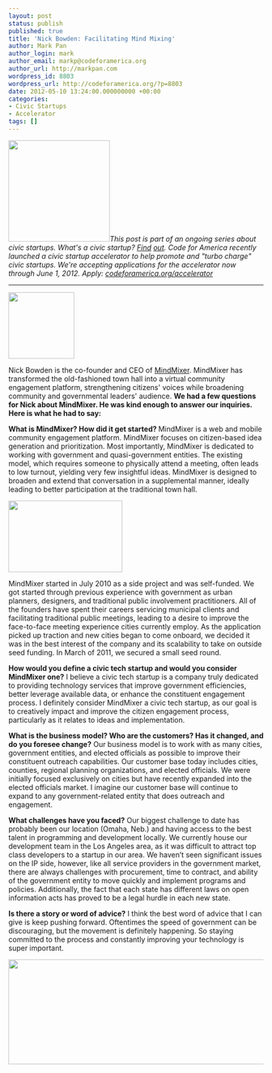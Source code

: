```yaml
---
layout: post
status: publish
published: true
title: 'Nick Bowden: Facilitating Mind Mixing'
author: Mark Pan
author_login: mark
author_email: markp@codeforamerica.org
author_url: http://markpan.com
wordpress_id: 8803
wordpress_url: http://codeforamerica.org/?p=8803
date: 2012-05-10 13:24:00.000000000 +00:00
categories:
- Civic Startups
- Accelerator
tags: []
---
```

<img class="alignright size-medium wp-image-12869" title="CfA_Accelerator_logo" src="http://codeforamerica.org/wp-content/uploads/2012/05/CfA_Accelerator_logo-300x102.png" alt="" width="200" /><em>This post is part of an ongoing series about civic startups. What's a civic startup? <a href="http://codeforamerica.org/accerator/#faq" target="_blank">Find</a> <a href="http://codeforamerica.org/accerator/#faq" target="_blank">out</a>. Code for America recently launched a civic startup accelerator to help promote and "turbo charge" civic startups. We're accepting applications for the accelerator now through June 1, 2012. Apply: <a href="http://codeforamerica.org/accelerator" target="_blank">codeforamerica.org/accelerator</a></em>

<hr />

<img class="alignleft size-full wp-image-8805" title="" src="http://codeforamerica.org/wp-content/uploads/2011/09/Nick-Bowden.png" alt="" width="130" height="131" />

Nick Bowden is the co-founder and CEO of <a href="http://www.google.com/url?q=http%3A%2F%2Fwww.mindmixer.com%2F">MindMixer</a>. MindMixer has transformed the old-fashioned town hall into a virtual community engagement platform, strengthening citizens' voices while broadening community and governmental leaders' audience. <strong>We had a few questions for Nick about MindMixer. He was kind enough to answer our inquiries. Here is what he had to say:</strong>

<strong>What is MindMixer? How did it get started?
</strong>MindMixer is a web and mobile community engagement platform. MindMixer focuses on citizen-based idea generation and prioritization. Most importantly, MindMixer is dedicated to working with government and quasi-government entities. The existing model, which requires someone to physically attend a meeting, often leads to low turnout, yielding very few insightful ideas. MindMixer is designed to broaden and extend that conversation in a supplemental manner, ideally leading to better participation at the traditional town hall.

<a href="http://www.mindmixer.com/"><img class="alignright size-full wp-image-8861" title="" src="http://codeforamerica.org/wp-content/uploads/2011/09/MindMixer-Logo.jpg" alt="" width="225" height="141" /></a>

MindMixer started in July 2010 as a side project and was self-funded. We got started through previous experience with government as urban planners, designers, and traditional public involvement practitioners. All of the founders have spent their careers servicing municipal clients and facilitating traditional public meetings, leading to a desire to improve the face-to-face meeting experience cities currently employ. As the application picked up traction and new cities began to come onboard, we decided it was in the best interest of the company and its scalability to take on outside seed funding. In March of 2011, we secured a small seed round.

<strong>How would you define a civic tech startup and would you consider MindMixer one?</strong>
I believe a civic tech startup is a company truly dedicated to providing technology services that improve government efficiencies, better leverage available data, or enhance the constituent engagement process. I definitely consider MindMixer a civic tech startup, as our goal is to creatively impact and improve the citizen engagement process, particularly as it relates to ideas and implementation.

<strong>What is the business model? Who are the customers? Has it changed, and do you foresee change?</strong>
Our business model is to work with as many cities, government entities, and elected officials as possible to improve their constituent outreach capabilities. Our customer base today includes cities, counties, regional planning organizations, and elected officials. We were initially focused exclusively on cities but have recently expanded into the elected officials market. I imagine our customer base will continue to expand to any government-related entity that does outreach and engagement.

<strong>What challenges have you faced?</strong>
Our biggest challenge to date has probably been our location (Omaha, Neb.) and having access to the best talent in programming and development locally. We currently house our development team in the Los Angeles area, as it was difficult to attract top class developers to a startup in our area. We haven’t seen significant issues on the IP side, however, like all service providers in the government market, there are always challenges with procurement, time to contract, and ability of the government entity to move quickly and implement programs and policies. Additionally, the fact that each state has different laws on open information acts has proved to be a legal hurdle in each new state.

<strong>Is there a story or word of advice?</strong>
I think the best word of advice that I can give is keep pushing forward. Oftentimes the speed of government can be discouraging, but the movement is definitely happening. So staying committed to the process and constantly improving your technology is super important.

<img class="aligncenter" title="" src="http://d339kx0h3ogahu.cloudfront.net/Live/MM/Marquee/MM_MarqueeFiles-TalkingAbout.png?634484565430570000" alt="" width="588" height="207" />
